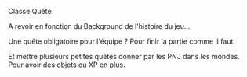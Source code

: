 Classe Quête

A revoir en fonction du Background de l'histoire du jeu... 

Une quête obligatoire pour l'équipe ? 
Pour finir la partie comme il faut. 

Et mettre plusieurs petites quêtes donner par les PNJ dans les mondes. Pour avoir des objets ou XP en plus.
